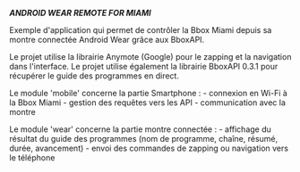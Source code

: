 ***ANDROID WEAR REMOTE FOR MIAMI***

Exemple d'application qui permet de contrôler la Bbox Miami depuis sa montre connectée Android Wear grâce aux BboxAPI.

Le projet utilise la librairie Anymote (Google) pour le zapping et la navigation dans l'interface.
Le projet utilise également la librairie BboxAPI 0.3.1 pour récupérer le guide des programmes en direct.

Le module 'mobile' concerne la partie Smartphone :
	- connexion en Wi-Fi à la Bbox Miami
	- gestion des requêtes vers les API
	- communication avec la montre
	
Le module 'wear' concerne la partie montre connectée :
	- affichage du résultat du guide des programmes (nom de programme, chaîne, résumé, durée, avancement)
	- envoi des commandes de zapping ou navigation vers le téléphone

